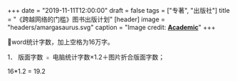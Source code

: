 +++
date = "2019-11-11T12:00:00"
draft = false
tags = ["专著", "出版社"]
title = "《跨越网络的门槛》图书出版计划"
[header]
image = "headers/amargasaurus.svg"
caption = "Image credit: [**Academic**](https://github.com/gcushen/hugo-academic/)"
+++

<!--more-->

word统计字数，加上空格为16万字。

1．	版面字数 ﹦ 电脑统计字数×1.2＋图片折合版面字数；

16*1.2 = 19.2
